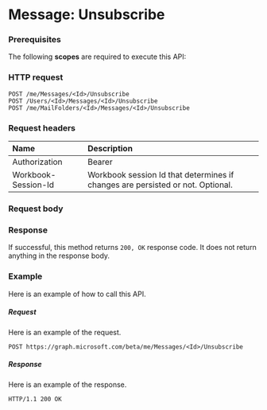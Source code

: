 # Message: Unsubscribe


### Prerequisites
The following **scopes** are required to execute this API: 
### HTTP request
<!-- { "blockType": "ignored" } -->
```http
POST /me/Messages/<Id>/Unsubscribe
POST /Users/<Id>/Messages/<Id>/Unsubscribe
POST /me/MailFolders/<Id>/Messages/<Id>/Unsubscribe

```
### Request headers
| Name       | Description|
|:---------------|:----------|
| Authorization  | Bearer <code>|
| Workbook-Session-Id  | Workbook session Id that determines if changes are persisted or not. Optional.|

### Request body

### Response
If successful, this method returns `200, OK` response code. It does not return anything in the response body.

### Example
Here is an example of how to call this API.
##### Request
Here is an example of the request.
<!-- {
  "blockType": "request",
  "name": "message_unsubscribe"
}-->
```http
POST https://graph.microsoft.com/beta/me/Messages/<Id>/Unsubscribe
```

##### Response
Here is an example of the response. 
<!-- {
  "blockType": "response",
  "truncated": true,
  "@odata.type": "microsoft.graph.None"
} -->
```http
HTTP/1.1 200 OK
```

<!-- uuid: 8fcb5dbc-d5aa-4681-8e31-b001d5168d79
2015-10-25 14:57:30 UTC -->
<!-- {
  "type": "#page.annotation",
  "description": "Message: Unsubscribe",
  "keywords": "",
  "section": "documentation",
  "tocPath": ""
}-->
